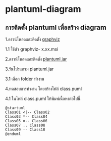 # plantuml-diagram

 ## การติดตั้ง plantuml  เพื่อสร้าง diagram

1.ดาวน์โหลดและติดตั้ง [graphviz](https://graphviz.gitlab.io/_pages/Download/Download_windows.html)

1.1 ใช้ตัว graphviz- x.xx.msi

2.ดาวน์โหลดและติดตั้ง [plantuml.jar](http://sourceforge.net/projects/plantuml/files/plantuml.jar/download)

3.รันโปรแกรม plantuml.jar

3.1 เลือก folder ทำงาน

4.ทดสอบการทำงาน โดยสร้างไฟล์ class.puml

4.1 ในไฟล์ class.puml  ให้พิมพ์เนื้อหาต่อไปนี้

``` puml
@startuml
Class01 <|-- Class02
Class03 *-- Class04
Class05 o-- Class06
Class07 .. Class08
Class09 -- Class10
@enduml
```


